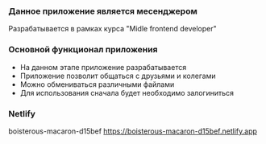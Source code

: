 ### Данное приложение является месенджером

Разрабатывается в рамках курса "Midle frontend developer"

### Основной функционал приложения

- На данном этапе приложение разрабатывается
- Приложение позволит общаться с друзьями и колегами
- Можно обмениваться различными файлами
- Для использования сначала будет необходимо залогиниться

### Netlify

boisterous-macaron-d15bef
https://boisterous-macaron-d15bef.netlify.app